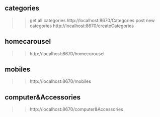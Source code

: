 ## categories
 >> get all categories
 >  http://localhost:8670/Categories
 >> post new categories
 >  http://localhost:8670/createCategories

## homecarousel
 >> http://localhost:8670/homecorousel

## mobiles
 >> http://localhost:8670/mobiles

## computer&Accessories
 >> http://localhost:8670/computer&Accessories



